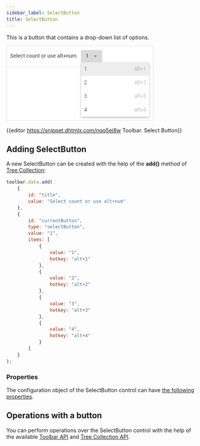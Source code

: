 ```yaml
---
sidebar_label: SelectButton
title: SelectButton
---          
```


This is a button that contains a drop-down list of options.

![](../assets/toolbar/selectbutton.png)

{{editor	https://snippet.dhtmlx.com/nqq5ej8w	Toolbar. Select Button}}

## Adding SelectButton

A new SelectButton can be created with the help of the **add()** method of [Tree Collection](tree_collection/api/treecollection_add_method.md):

~~~js
toolbar.data.add(
	{
		id: "title",
    	value: "Select count or use alt+num"
	},
	{
   		id: "currentButton",
    	type: "selectButton",
    	value: "1",
    	items: [
      		{
        		value: "1",
        		hotkey: "alt+1"
      		},
      		{
        		value: "2",
        		hotkey: "alt+2"
      		},
      		{
        		value: "3",
        		hotkey: "alt+3"
      		},
      		{
        		value: "4",
        		hotkey: "alt+4"
      		}
    	]
	}
);
~~~

### Properties

The configuration object of the SelectButton control can have [the following properties](toolbar/api/api_selectbutton_properties.md).

##  Operations with a button

You can perform operations over the SelectButton control with the help of the available [Toolbar API](toolbar/api/api_overview.md) and [Tree Collection API](tree_collection/index.md).
